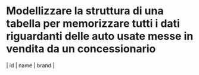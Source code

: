 # Modellizzare la struttura di una tabella per memorizzare tutti i dati riguardanti delle auto usate messe in vendita da un concessionario

| id | name | brand |
